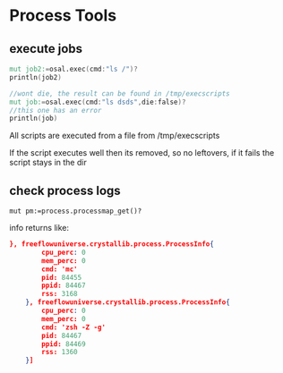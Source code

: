 # Process Tools

## execute jobs

```v
mut job2:=osal.exec(cmd:"ls /")?
println(job2)

//wont die, the result can be found in /tmp/execscripts
mut job:=osal.exec(cmd:"ls dsds",die:false)?
//this one has an error
println(job) 
```

All scripts are executed from a file from /tmp/execscripts

If the script executes well then its removed, so no leftovers, if it fails the script stays in the dir

## check process logs

```
mut pm:=process.processmap_get()?
```

info returns like:

```json
}, freeflowuniverse.crystallib.process.ProcessInfo{
        cpu_perc: 0
        mem_perc: 0
        cmd: 'mc'
        pid: 84455
        ppid: 84467
        rss: 3168
    }, freeflowuniverse.crystallib.process.ProcessInfo{
        cpu_perc: 0
        mem_perc: 0
        cmd: 'zsh -Z -g'
        pid: 84467
        ppid: 84469
        rss: 1360
    }]
```